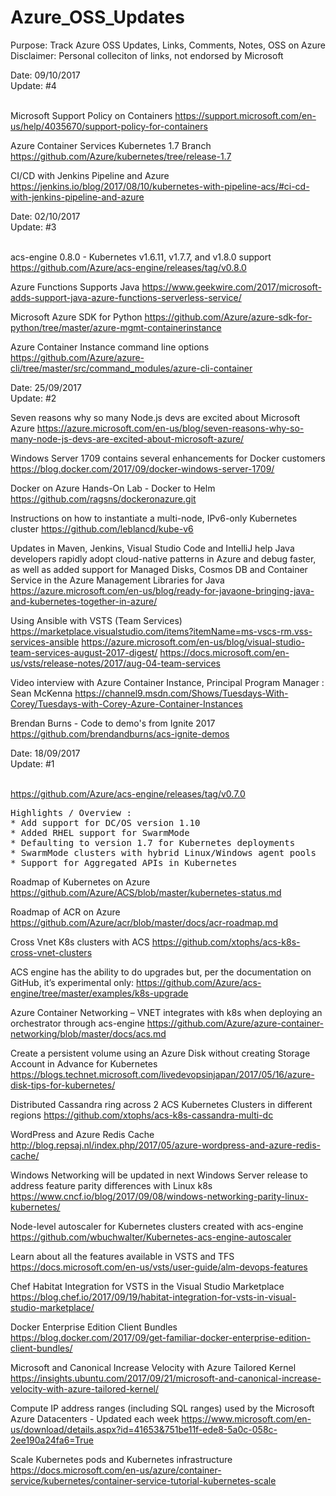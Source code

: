 # Azure_OSS_Updates
Purpose: Track Azure OSS Updates, Links, Comments, Notes, OSS on Azure<br>
Disclaimer: Personal colleciton of links, not endorsed by Microsoft<br>

Date: 09/10/2017<br>
Update: #4<br>
<br>

Microsoft Support Policy on Containers
https://support.microsoft.com/en-us/help/4035670/support-policy-for-containers

Azure Container Services Kubernetes 1.7 Branch
https://github.com/Azure/kubernetes/tree/release-1.7

CI/CD with Jenkins Pipeline and Azure 
https://jenkins.io/blog/2017/08/10/kubernetes-with-pipeline-acs/#ci-cd-with-jenkins-pipeline-and-azure

Date: 02/10/2017<br>
Update: #3<br>
<br>

acs-engine 0.8.0 - Kubernetes v1.6.11, v1.7.7, and v1.8.0 support
https://github.com/Azure/acs-engine/releases/tag/v0.8.0

Azure Functions Supports Java
https://www.geekwire.com/2017/microsoft-adds-support-java-azure-functions-serverless-service/

Microsoft Azure SDK for Python https://github.com/Azure/azure-sdk-for-python/tree/master/azure-mgmt-containerinstance

Azure Container Instance command line options
https://github.com/Azure/azure-cli/tree/master/src/command_modules/azure-cli-container

Date: 25/09/2017<br>
Update: #2<br>

Seven reasons why so many Node.js devs are excited about Microsoft Azure
https://azure.microsoft.com/en-us/blog/seven-reasons-why-so-many-node-js-devs-are-excited-about-microsoft-azure/

Windows Server 1709 contains several enhancements for Docker customers
https://blog.docker.com/2017/09/docker-windows-server-1709/

Docker on Azure Hands-On Lab - Docker to Helm
https://github.com/ragsns/dockeronazure.git

Instructions on how to instantiate a multi-node, IPv6-only Kubernetes cluster
https://github.com/leblancd/kube-v6

Updates in Maven, Jenkins, Visual Studio Code and IntelliJ help Java developers rapidly adopt cloud-native patterns in Azure and debug faster, as well as added support for Managed Disks, Cosmos DB and Container Service in the Azure Management Libraries for Java
https://azure.microsoft.com/en-us/blog/ready-for-javaone-bringing-java-and-kubernetes-together-in-azure/

Using Ansible with VSTS (Team Services)
https://marketplace.visualstudio.com/items?itemName=ms-vscs-rm.vss-services-ansible
https://azure.microsoft.com/en-us/blog/visual-studio-team-services-august-2017-digest/
https://docs.microsoft.com/en-us/vsts/release-notes/2017/aug-04-team-services

Video interview with Azure Container Instance, Principal Program Manager :  Sean McKenna
https://channel9.msdn.com/Shows/Tuesdays-With-Corey/Tuesdays-with-Corey-Azure-Container-Instances

Brendan Burns - Code to demo's from Ignite 2017
https://github.com/brendandburns/acs-ignite-demos

Date: 18/09/2017<br>
Update: #1<br>
<br>

https://github.com/Azure/acs-engine/releases/tag/v0.7.0<br>

<pre>
Highlights / Overview :
* Add support for DC/OS version 1.10
* Added RHEL support for SwarmMode
* Defaulting to version 1.7 for Kubernetes deployments
* SwarmMode clusters with hybrid Linux/Windows agent pools
* Support for Aggregated APIs in Kubernetes
</pre>

Roadmap of Kubernetes on Azure
https://github.com/Azure/ACS/blob/master/kubernetes-status.md

Roadmap of ACR on Azure
https://github.com/Azure/acr/blob/master/docs/acr-roadmap.md

Cross Vnet K8s clusters with ACS
https://github.com/xtophs/acs-k8s-cross-vnet-clusters

ACS engine has the ability to do upgrades but, per the documentation on GitHub, it’s experimental only:
https://github.com/Azure/acs-engine/tree/master/examples/k8s-upgrade

Azure Container Networking – VNET integrates with k8s when deploying an orchestrator through acs-engine
https://github.com/Azure/azure-container-networking/blob/master/docs/acs.md

Create a persistent volume using an Azure Disk without creating Storage Account in Advance for Kubernetes
https://blogs.technet.microsoft.com/livedevopsinjapan/2017/05/16/azure-disk-tips-for-kubernetes/

Distributed Cassandra ring across 2 ACS Kubernetes Clusters in different regions
https://github.com/xtophs/acs-k8s-cassandra-multi-dc

WordPress and Azure Redis Cache
http://blog.repsaj.nl/index.php/2017/05/azure-wordpress-and-azure-redis-cache/

Windows Networking will be updated in next Windows Server release to address feature parity differences with Linux k8s
https://www.cncf.io/blog/2017/09/08/windows-networking-parity-linux-kubernetes/

Node-level autoscaler for Kubernetes clusters created with acs-engine
https://github.com/wbuchwalter/Kubernetes-acs-engine-autoscaler

Learn about all the features available in VSTS and TFS
https://docs.microsoft.com/en-us/vsts/user-guide/alm-devops-features

Chef Habitat Integration for VSTS in the Visual Studio Marketplace
https://blog.chef.io/2017/09/19/habitat-integration-for-vsts-in-visual-studio-marketplace/

Docker Enterprise Edition Client Bundles
https://blog.docker.com/2017/09/get-familiar-docker-enterprise-edition-client-bundles/

Microsoft and Canonical Increase Velocity with Azure Tailored Kernel
https://insights.ubuntu.com/2017/09/21/microsoft-and-canonical-increase-velocity-with-azure-tailored-kernel/

Compute IP address ranges (including SQL ranges) used by the Microsoft Azure Datacenters - Updated each week
https://www.microsoft.com/en-us/download/details.aspx?id=41653&751be11f-ede8-5a0c-058c-2ee190a24fa6=True

Scale Kubernetes pods and Kubernetes infrastructure
https://docs.microsoft.com/en-us/azure/container-service/kubernetes/container-service-tutorial-kubernetes-scale
